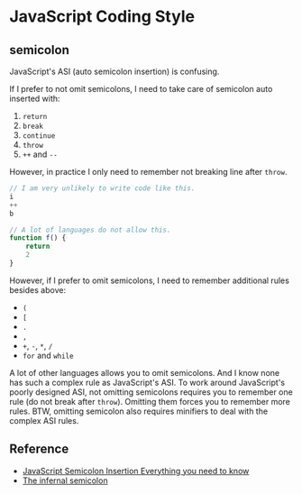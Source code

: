 JavaScript Coding Style
=======================

semicolon
---------

JavaScript's ASI (auto semicolon insertion) is confusing.

If I prefer to not omit semicolons, I need to take care of semicolon auto inserted with:

1. `return`
2. `break`
3. `continue`
4. `throw`
5. `++` and `--`

However, in practice I only need to remember not breaking line after `throw`.

```javascript
// I am very unlikely to write code like this.
i
++
b

// A lot of languages do not allow this.
function f() {
    return
    2
}
```

However, if I prefer to omit semicolons, I need to remember additional rules besides above:

- `(`
- `[`
- `.`
- `,`
- `+`, `-`, `*`, `/`
- `for` and `while`

A lot of other languages allows you to omit semicolons.
And I know none has such a complex rule as JavaScript's ASI.
To work around JavaScript's poorly designed ASI,
not omitting semicolons requires you to remember one rule
(do not break after `throw`).
Omitting them forces you to remember more rules.
BTW, omitting semicolon also requires minifiers to deal with the complex ASI rules.

Reference
---------

- [JavaScript Semicolon Insertion Everything you need to know][inimino]
- [The infernal semicolon][brendaneich]

[inimino]: http://inimino.org/~inimino/blog/javascript_semicolons
[brendaneich]: https://brendaneich.com/2012/04/the-infernal-semicolon/
